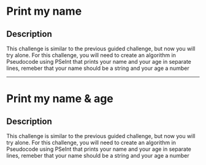 # Print my name
## Description
This challenge is similar to the previous guided challenge, but now you will try alone. For this challenge, you will need to create an algorithm in Pseudocode using PSeInt that prints your name and your age in separate lines, remeber that your name should be a string and your age a number

-----------------------------------------------------------------------------------------------

# Print my name & age
## Description
This challenge is similar to the previous guided challenge, but now you will try alone. For this challenge, you will need to create an algorithm in Pseudocode using PSeInt that prints your name and your age in separate lines, remeber that your name should be a string and your age a number

